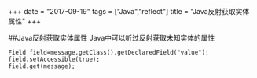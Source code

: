 +++
date = "2017-09-19"
tags = ["Java","reflect"]
title = "Java反射获取实体属性"
+++
<!--more-->

##Java反射获取实体属性
Java中可以听过反射获取未知实体的属性

```
Field field=message.getClass().getDeclaredField("value");
field.setAccessible(true);
field.get(message);
``` 